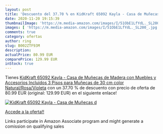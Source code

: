 ```yaml
---
layout: post
title: 'Descuento del 37.70 % en KidKraft 65092 Kayla - Casa de Muñecas d'
date: 2020-11-20 19:15:39
thumbnailImage: 'https://m.media-amazon.com/images/I/51ObE1LfYdL._SL200_.jpg'
images: [ 'https://m.media-amazon.com/images/I/51ObE1LfYdL._SL200_.jpg' ]
comments: true
category: ofertas
author: ring
slug: B002ZTF93M
description:
actualPrice: 80.99 EUR
comparePrice: 129.99 EUR
inStock: true
---
```


Tienes [KidKraft 65092 Kayla - Casa de Muñecas de Madera con Muebles y Accesorios Incluidos  3 Pisos  para Muñecas de 30 cm   color Natural/Rosa/Violeta](https://www.amazon.es/dp/B002ZTF93M/?tag=tolees-21) con un 37.70 % de descuento con precio de oferta de 80.99 EUR (original: 129.99 EUR) en el siguiente enlace!

[![KidKraft 65092 Kayla - Casa de Muñecas d](https://m.media-amazon.com/images/I/51ObE1LfYdL._SL200_.jpg)](https://www.amazon.es/dp/B002ZTF93M/?tag=tolees-21)

[Accede a la oferta!!](https://www.amazon.es/dp/B002ZTF93M/?tag=tolees-21)

Links participate in Amazon Associate program and might generate a comission on qualifying sales


